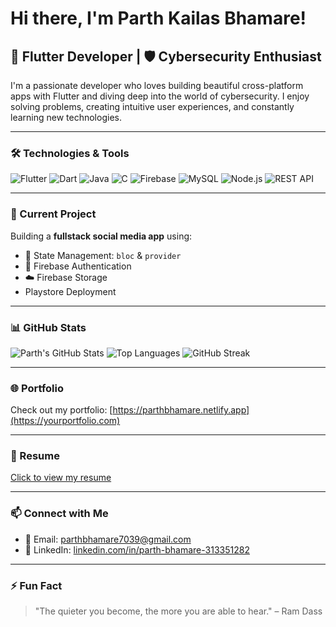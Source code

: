 #  Hi there, I'm Parth Kailas Bhamare!

## 🚀 Flutter Developer | 🛡️ Cybersecurity Enthusiast

I'm a passionate developer who loves building beautiful cross-platform apps with Flutter and diving deep into the world of cybersecurity. I enjoy solving problems, creating intuitive user experiences, and constantly learning new technologies.

---

### 🛠️ Technologies & Tools

![Flutter](https://img.shields.io/badge/-Flutter-02569B?style=flat&logo=flutter&logoColor=white)
![Dart](https://img.shields.io/badge/-Dart-0175C2?style=flat&logo=dart&logoColor=white)
![Java](https://img.shields.io/badge/-Java-007396?style=flat&logo=java&logoColor=white)
![C](https://img.shields.io/badge/-C-00599C?style=flat&logo=c&logoColor=white)
![Firebase](https://img.shields.io/badge/-Firebase-FFCA28?style=flat&logo=firebase&logoColor=black)
![MySQL](https://img.shields.io/badge/-MySQL-4479A1?style=flat&logo=mysql&logoColor=white)
![Node.js](https://img.shields.io/badge/-Node.js-339933?style=flat&logo=nodedotjs&logoColor=white)
![REST API](https://img.shields.io/badge/-REST%20API-000000?style=flat&logo=swagger&logoColor=white)

---

### 🔭 Current Project

Building a **fullstack social media app** using:
- 🧠 State Management: `bloc` & `provider`
- 🔐 Firebase Authentication
- ☁️ Firebase Storage
-  Playstore Deployment

---

### 📊 GitHub Stats

![Parth's GitHub Stats](https://github-readme-stats.vercel.app/api?username=parthbhamare&show_icons=true&theme=radical&count_private=true)
![Top Languages](https://github-readme-stats.vercel.app/api/top-langs/?username=parthbhamare&layout=compact&theme=radical)
![GitHub Streak](https://streak-stats.demolab.com/?user=parthbhamare&theme=radical&hide_border=true)

---

### 🌐 Portfolio

Check out my portfolio: [https://parthbhamare.netlify.app](https://yourportfolio.com)

---

### 📄 Resume

[Click to view my resume](https://drive.google.com/file/d/1dj-AU_m6TP040pqmmowW1fmQGIXm-tPb/view?usp=sharing)

---

### 📫 Connect with Me

- 📧 Email: [parthbhamare7039@gmail.com](mailto:parthbhamare7039@gmail.com)  
- 🔗 LinkedIn: [linkedin.com/in/parth-bhamare-313351282](https://www.linkedin.com/in/parth-bhamare-313351282)

---

### ⚡ Fun Fact

> "The quieter you become, the more you are able to hear." – Ram Dass
